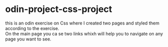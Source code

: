 # odin-project-css-project

this is an odin exercise on Css where I created two pages and styled them according to the exercise.  
On the main page you ca se two links whixh will help you to navigate on any page you want to see.  

